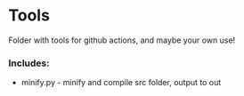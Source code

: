 # Tools
Folder with tools for github actions, and maybe your own use!

### Includes:
- minify.py - minify and compile src folder, output to out
